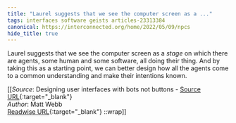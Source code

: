 ```yaml
---
title: "Laurel suggests that we see the computer screen as a ..."
tags: interfaces software geists articles-23313384
canonical: https://interconnected.org/home/2022/05/09/npcs
hide_title: true
---
```


Laurel suggests that we see the computer screen as a *stage* on which there are agents, some human and some software, all doing their thing. And by taking this as a starting point, we can better design how all the agents come to a common understanding and make their intentions known.


[[_Source_: Designing user interfaces with bots not buttons - [Source URL](https://interconnected.org/home/2022/05/09/npcs){:target="_blank"}<br>
_Author_: Matt Webb<br>
[Readwise URL](https://readwise.io/open/457089922){:target="_blank"}
::wrap]]